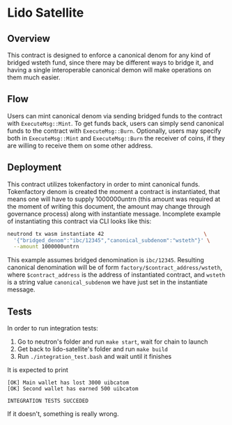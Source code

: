 # Lido Satellite

## Overview

This contract is designed to enforce a canonical denom for any kind of bridged wsteth fund,
since there may be different ways to bridge it, and having a single interoperable canonical demon
will make operations on them much easier.

## Flow

Users can mint canonical denom via sending bridged funds to the contract with `ExecuteMsg::Mint`.
To get funds back, users can simply send canonical funds to the contract with `ExecuteMsg::Burn`.
Optionally, users may specify both in `ExecuteMsg::Mint` and `ExecuteMsg::Burn` the receiver
of coins, if they are willing to receive them on some other address.

## Deployment

This contract utilizes tokenfactory in order to mint canonical funds. Tokenfactory denom is created
the moment a contract is instantiated, that means one will have to supply 1000000untrn (this amount
was required at the moment of writing this document, the amount may change through governance process)
along with instantiate message. Incomplete example of instantiating this contract via CLI looks
like this:

```bash
neutrond tx wasm instantiate 42                                \
  '{"bridged_denom":"ibc/12345","canonical_subdenom":"wsteth"}' \
  --amount 1000000untrn
```

This example assumes bridged denomination is `ibc/12345`. Resulting canonical
denomination will be of form `factory/$contract_address/wsteth`,
where `$contract_address` is the address of instantiated contract, and `wsteth`
is a string value `canonical_subdenom` we have just set in the instantiate message.

## Tests

In order to run integration tests:

1. Go to neutron's folder and run `make start`, wait for chain to launch
2. Get back to lido-satellite's folder and run `make build`
3. Run `./integration_test.bash` and wait until it finishes

It is expected to print

```
[OK] Main wallet has lost 3000 uibcatom
[OK] Second wallet has earned 500 uibcatom

INTEGRATION TESTS SUCCEDED
```

If it doesn't, something is really wrong.
